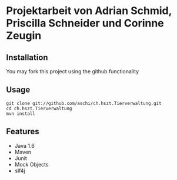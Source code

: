 Projektarbeit von Adrian Schmid, Priscilla Schneider und Corinne Zeugin
=======================================================================

Installation
------------

You may fork this project using the github functionality

Usage
-----

    git clone git://github.com/aschi/ch.hszt.Tierverwaltung.git
    cd ch.hszt.Tierverwaltung
    mvn install

Features
--------

* Java 1.6
* Maven
* Junit
* Mock Objects
* slf4j
